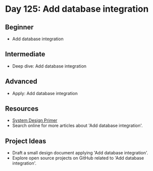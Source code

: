 # Day 125: Add database integration

## Beginner
- Add database integration

## Intermediate
- Deep dive: Add database integration

## Advanced
- Apply: Add database integration

## Resources
- [System Design Primer](https://github.com/donnemartin/system-design-primer#database)
- Search online for more articles about 'Add database integration'.

## Project Ideas
- Draft a small design document applying 'Add database integration'.
- Explore open source projects on GitHub related to 'Add database integration'.
